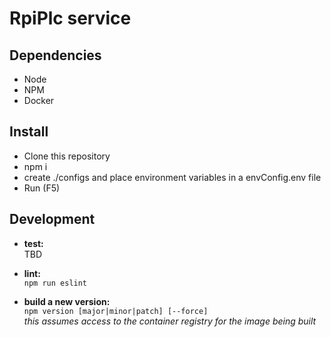 # RpiPlc service

## Dependencies
  * Node
  * NPM
  * Docker

## Install
  * Clone this repository
  * npm i
  * create ./configs and place environment variables in a envConfig.env file
  * Run (F5)

## Development
  * **test:**  
  TBD  

  * **lint:**  
  `npm run eslint`  

  * **build a new version:**  
  `npm version [major|minor|patch] [--force]`  
  *this assumes access to the container registry for the image being built*